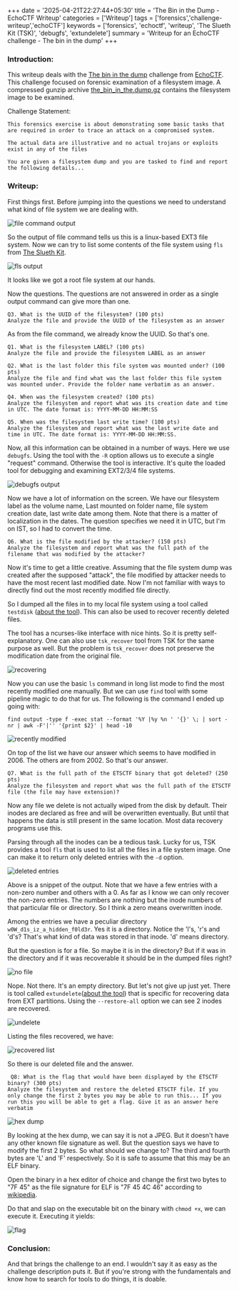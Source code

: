 +++
date = '2025-04-21T22:27:44+05:30'
title = 'The Bin in the Dump - EchoCTF Writeup'
categories = ['Writeup']
tags = ['forensics','challenge-writeup','echoCTF']
keywords = ['forensics', 'echoctf', 'writeup', 'The Slueth Kit (TSK)', 'debugfs', 'extundelete']
summary = 'Writeup for an EchoCTF challenge - The bin in the dump'
+++

### Introduction:
This writeup deals with the [The bin in the dump](https://echoctf.red/challenge/8) challenge from [EchoCTF](https://echoctf.red/). This challenge focused on forensic examination of a filesystem image. A compressed gunzip archive [the_bin_in_the.dump.gz](https://echoctf.red/uploads/the_bin_in_the.dump.gz) contains the filesystem image to be examined.

Challenge Statement:
```
This forensics exercise is about demonstrating some basic tasks that are required in order to trace an attack on a compromised system.

The actual data are illustrative and no actual trojans or exploits exist in any of the files

You are given a filesystem dump and you are tasked to find and report the following details...
```

### Writeup:
First things first. Before jumping into the questions we need to understand what kind of file system we are dealing with. 

![file command output](/images/echoctf_thebininthedump/1.png)

So the output of file command tells us this is a linux-based EXT3 file system. Now we can try to list some contents of the file system using `fls` from [The Slueth Kit](https://sleuthkit.org/). 

![fls output](/images/echoctf_thebininthedump/2.png)

It looks like we got a root file system at our hands. 


Now the questions. The questions are not answered in order as a single output command can give more than one.

```
Q3. What is the UUID of the filesystem? (100 pts)
Analyze the file and provide the UUID of the filesystem as an answer
```

As from the file command, we already know the UUID. So that's one.

```
Q1. What is the filesystem LABEL? (100 pts)
Analyze the file and provide the filesystem LABEL as an answer

Q2. What is the last folder this file system was mounted under? (100 pts)
Analyze the file and find what was the last folder this file system was mounted under. Provide the folder name verbatim as an answer.

Q4. When was the filesystem created? (100 pts)
Analyze the filesystem and report what was its creation date and time in UTC. The date format is: YYYY-MM-DD HH:MM:SS

Q5. When was the filesystem last write time? (100 pts)
Analyze the filesystem and report what was the last write date and time in UTC. The date format is: YYYY-MM-DD HH:MM:SS.
```
Now, all this information can be obtained in a number of ways. Here we use `debugfs`. Using the tool with the `-R` option allows us to execute a single "request" command. Otherwise the tool is interactive. It's quite the loaded tool for debugging and examining EXT2/3/4 file systems.

![debugfs output](/images/echoctf_thebininthedump/3.png)

Now we have a lot of information on the screen. We have our filesystem label as the volume name, Last mounted on folder name, file system creation date, last write date among them. Note that there is a matter of localization in the dates. The question specifies we need it in UTC, but I'm on IST, so I had to convert the time. 

```
Q6. What is the file modified by the attacker? (150 pts)
Analyze the filesystem and report what was the full path of the filename that was modified by the attacker?
```

Now it's time to get a little creative. Assuming that the file system dump was created after the supposed "attack", the file modified by attacker needs to have the most recent last modified date. Now I'm not familiar with ways to directly find out the most recently modified file directly.

So I dumped all the files in to my local file system using a tool called `testdisk` ([about the tool](https://www.cgsecurity.org/wiki/TestDisk)). This can also be used to recover recently deleted files. 

The tool has a ncurses-like interface with nice hints. So it is pretty self-explanatory. One can also use `tsk_recover` tool from TSK for the same purpose as well. But the problem is `tsk_recover` does not preserve the modification date from the original file.

![recovering](/images/echoctf_thebininthedump/4.png)

Now you can use the basic `ls` command in long list mode to find the most recently modified one manually. But we can use `find` tool with some pipeline magic to do that for us. The following is the command I ended up going with:

```
find output -type f -exec stat --format '%Y |%y %n ' '{}' \; | sort -nr | awk -F'|'' '{print $2}' | head -10
```

![recently modified](/images/echoctf_thebininthedump/5.png)

On top of the list we have our answer which seems to have modified in 2006. The others are from 2002. So that's our answer.


```
Q7. What is the full path of the ETSCTF binary that got deleted? (250 pts)
Analyze the filesystem and report what was the full path of the ETSCTF file (the file may have extension)?
```

Now any file we delete is not actually wiped from the disk by default. Their inodes are declared as free and will be overwritten eventually. But until that happens the data is still present in the same location. Most data recovery programs use this. 

Parsing through all the inodes can be a tedious task. Lucky for us, TSK provides a tool `fls` that is used to list all the files in a file system image. One can make it to return only deleted entries with the `-d` option.

![deleted entries](/images/echoctf_thebininthedump/6.png)

Above is a snippet of the output. Note that we have a few entries with a non-zero number and others with a 0. As far as I know we can only recover the non-zero entries. The numbers are nothing but the inode numbers of that particular file or directory. So I think a zero means overwritten inode.

Among the entries we have a peculiar directory `w0W_d1s_iz_a_hidden_f0ld3r`. Yes it is a directory. Notice the 'l's, 'r's and 'd's? That's what kind of data was stored in that inode. 'd' means directory.

But the question is for a file. So maybe it is in the directory? But if it was in the directory and if it was recoverable it should be in the dumped files right?

![no file](/images/echoctf_thebininthedump/7.png)

Nope. Not there. It's an empty directory. But let's not give up just yet. There is tool called `extundelete`([about the tool](https://extundelete.sourceforge.net/)) that is specific for recovering data from EXT partitions. Using the `--restore-all` option we can see 2 inodes are recovered.

![undelete](/images/echoctf_thebininthedump/8.png)

Listing the files recovered, we have:

![recovered list](/images/echoctf_thebininthedump/9.png)

So there is our deleted file and the answer.

```
 Q8: What is the flag that would have been displayed by the ETSCTF binary? (300 pts)
Analyze the filesystem and restore the deleted ETSCTF file. If you only change the first 2 bytes you may be able to run this... If you run this you will be able to get a flag. Give it as an answer here verbatim
```

![hex dump](/images/echoctf_thebininthedump/10.png)

By looking at the hex dump, we can say it is not a JPEG. But it doesn't have any other known file signature as well. But the question says we have to modify the first 2 bytes. So what should we change to? The third and fourth bytes are 'L' and 'F' respectively. So it is safe to assume that this may be an ELF binary. 

Open the binary in a hex editor of choice and change the first two bytes to "7F 45" as the file signature for ELF is "7F 45 4C 46" according to [wikipedia](https://en.wikipedia.org/wiki/List_of_file_signatures).

Do that and slap on the executable bit on the binary with `chmod +x`, we can execute it. Executing it yields:

![flag](/images/echoctf_thebininthedump/11.png)

### Conclusion:

And that brings the challenge to an end. I wouldn't say it as easy as the challenge description puts it. But if you're strong with the fundamentals and know how to search for tools to do things, it is doable.

